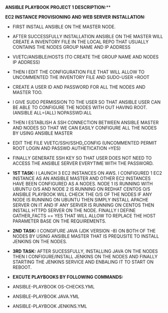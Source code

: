**ANSIBLE PLAYBOOK PROJECT 1 DESCRIPTION:****

**EC2 INSTANCE PROVISIONING AND WEB SERVER INSTALLATION:**
- FIRST INSTALL ANSIBLE ON THE MASTER NODE.
- AFTER SUCCESSFULLY INSTALLATION ANSIBLE ON THE MASTER WILL CREATE A INVENTORY FILE IN THE LOCAL REPO THAT USUALLY CONTAINS THE NODES GROUP NAME AND IP ADDRESS
- VI/ETC/ANSIBLE/HOSTS (TO CREATE THE GROUP NAME AND NODES IP ADDRESS)
- THEN I EDIT THE CONFIGURATION FILE THAT WILL ALLOW TO UNCOMMENTED THE INVENTORY FILE AND SUDO-USER =ROOT
- CREATE A USER ID AND PASSWORD FOR ALL THE NODES AND MASTER TOO.
- I GIVE SUDO PERMISSION TO THE USER SO THAT ANSIBLE USER CAN BE ABLE TO CONFIGURE THE NODES WITH OUT HAVING ROOT. (ANSIBLE ALL=(ALL) NOPASSWD:ALL
- THEN I ESTABLISH A SSH CONNECTION BETWEEN ANSIBLE MASTER AND NODES SO THAT WE CAN EASILY CONFIGURE ALL THE NODES BY USING ANSIBLE MASTER
- EDIT THE FILE VI/ETC/SSH/SSHD_CONFIG (UNCOMMENTED PERMIT ROOT LOGIN AND PASSWD AUTHETICATION =YES)
- FINALLY GENERATE  SSH KEY SO THAT USER DOES NOT NEED TO ACCESS THE ANSIBLE SERVER EVERYTIME WITH THE PASSWORD. 

- **1ST TASK:**
I LAUNCH 3 EC2 INSTANCES ON AWS. I CONFIGURED 1 EC2 INSTANCE AS AN ANSIBLE MASTER AND OTHER EC2 INSTANCES HAVE BEEN CONFIGURED AS A NODES.
NODE 1 IS RUNNING WITH UBUNTU O/S AND NODE 2 IS RUNNING ON REDHAT CENTOS O/S
ANSIBLE PLAYBOOK WILL CHECK THE O/S OF THE NODES IF ANY NODE IS RUNNING ON UBUNTU THEN SIMPLY INSTALL APACHE SERVER ON IT AND IF ANY SERVER
IS RUNNING ON CENTOS THEN INSTALL HTTPD SERVER ON THE NODE. FINALLY I DEFINE GATHER_FACTS == YES THAT WILL ALLOW TO REPLACE THE HOST PARAMETER 
BASE ON THE REQUIREMENTS.

- **2ND TASK:**
I CONGIFURE JAVA (JDK VERSION -8) ON BOTH OF THE NODES BY USING ANSIBLE MASTER THAT IS PREQUSITE TO INSTALL JENKINS ON THE NODES.

- **3RD TASK:**
AFTER SUCESSFULLY, INSTALLING JAVA ON THE NODES THEN I CONFIGURE/INSTALL JENKINS ON THE NODES AND FINALLY STARTING THE JENKINS SERVICE AND ENBALING IT TO START ON REBOOT.

- **EXCUTE PLAYBOOKS BY FOLLOWING COMMANDS:**
- ANSIBLE-PLAYBOOK OS-CHECKS.YML
- ANSIBLE-PLAYBOOK JAVA.YML
- ANSIBLE-PLAYBOOK JENKINS.YML
